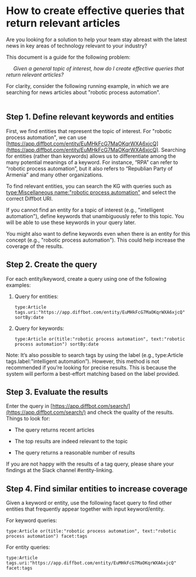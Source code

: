 # How to create effective queries that return relevant articles

Are you looking for a solution to help your team stay abreast with the latest news in key areas of technology relevant to your industry?

This document is a guide for the following problem: 

&nbsp;&nbsp;&nbsp;&nbsp;&nbsp;*Given a general topic of interest, how do I create effective queries that return relevant articles?*

For clarity, consider the following running example, in which we are searching for news articles about "robotic process automation".
<br>
<br>
## Step 1. Define relevant keywords and entities

First, we find entities that represent the topic of interest. For "robotic process automation", we can use [https://app.diffbot.com/entity/EuMHkFcG7MaOKqrWXA6xjcQ](https://app.diffbot.com/entity/EuMHkFcG7MaOKqrWXA6xjcQ). Searching for entities (rather than keywords) allows us to differentiate among the many potential meanings of a keyword. For instance, “RPA” can refer to “robotic process automation”, but it also refers to “Republian Party of Armenia” and many other organizations.

To find relevant entities, you can search the KG with queries such as [type:Miscellaneous name:"robotic process automation"](https://app.diffbot.com/search/?query=type%3AMiscellaneous+name%3A%22robotic+process+automation%22&from=0&size=25&output_format=&kgversion=) and select the correct Diffbot URI.

If you cannot find an entity for a topic of interest (e.g., "intelligent automation"), define keywords that unambiguously refer to this topic. You will be able to use these keywords in your query later.

You might also want to define keywords even when there is an entity for this concept (e.g., "robotic process automation"). This could help increase the coverage of the results.

## Step 2. Create the query

For each entity/keyword, create a query using one of the following examples:

1. Query for entities: 
    ```
    type:Article tags.uri:"https://app.diffbot.com/entity/EuMHkFcG7MaOKqrWXA6xjcQ" sortBy:date
    ```

2. Query for keywords: 
    ```
    type:Article or(title:"robotic process automation", text:"robotic process automation") sortBy:date
    ```

Note: It’s also possible to search tags by using the label (e.g., type:Article tags.label:"intelligent automation”). However, this method is not recommended if you’re looking for precise results. This is because the system will perform a best-effort matching based on the label provided.

## Step 3. Evaluate the results

Enter the query in [https://app.diffbot.com/search/](https://app.diffbot.com/search/) and check the quality of the results. Things to look for:

* The query returns recent articles

* The top results are indeed relevant to the topic

* The query returns a reasonable number of results

If you are not happy with the results of a tag query, please share your findings at the Slack channel #entity-linking.

## Step 4. Find similar entities to increase coverage

Given a keyword or entity, use the following facet query to find other entities that frequently appear together with input keyword/entity.

For keyword queries:
```
type:Article or(title:"robotic process automation", text:"robotic process automation") facet:tags
```

For entity queries:

```
type:Article tags.uri:"https://app.diffbot.com/entity/EuMHkFcG7MaOKqrWXA6xjcQ" facet:tags
```